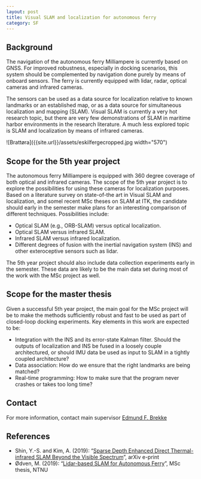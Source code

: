 ```yaml
---
layout: post
title: Visual SLAM and localization for autonomous ferry
category: SF
---
```

## Background
The navigation of the autonomous ferry Milliampere is currently based on GNSS. For improved robustness, especially in docking scenarios,
this system should be complemented by navigation done purely by means of onboard sensors. 
The ferry is currently equipped with lidar, radar, optical cameras and infrared cameras. 

The sensors can be used as a data source for localization relative to known landmarks or an established map, or as a data source for simultaneous localization and mapping (SLAM). 
Visual SLAM is currently a very hot research topic, but there are very few demonstrations of SLAM in maritime harbor environments in the research literature. 
A much less explored topic is SLAM and localization by means of infrared cameras. 

![Brattøra]({{site.url}}/assets/eskilfergecropped.jpg width="570")

## Scope for the 5th year project

The autonomous ferry Milliampere is equipped with 360 degree coverage of both optical and infrared cameras. The scope of the 5th year project is to explore the possibilities for using these cameras for localization purposes. Based on a literature survey on state-of-the art in Visual SLAM and localization, and somel recent MSc theses on SLAM at ITK, the candidate should early in the semester make plans for an interesting comparison of different techniques. Possibilities include:
- Optical SLAM (e.g., ORB-SLAM) versus optical localization. 
- Optical SLAM versus infrared SLAM. 
- Infrared SLAM versus infrared localization. 
- Different degrees of fusion with the inertial navigation system (INS) and other exteroceptive sensors such as lidar.

The 5th year project should also include data collection experiments early in the semester. These data are likely to be the main data set during most of the work with the MSc project as well. 

## Scope for the master thesis

Given a successful 5th year project, the main goal for the MSc project will be to make the methods sufficiently robust and fast to be used as part of closed-loop docking experiments. Key elements in this work are expected to be:
- Integration with the INS and its error-state Kalman filter. Should the outputs of localization and INS be fused in a loosely couple architectured, or should IMU data be used as input to SLAM in a tightly coupled architecture?
- Data association: How do we ensure that the right landmarks are being matched?
- Real-time programming: How to make sure that the program never crashes or takes too long time?

## Contact
For more information, contact main supervisor [Edmund F. Brekke](http://www.ntnu.no/ansatte/edmundfo)

## References

* Shin, Y.-S. and Kim, A. (2019): “[Sparse Depth Enhanced Direct Thermal-infrared SLAM Beyond the Visible Spectrum](https://arxiv.org/pdf/1902.10892.pdf)”, arXiv e-print
* Ødven, M. (2019): “[Lidar-based SLAM for Autonomous Ferry](http://folk.ntnu.no/edmundfo/msc2019-2020/MasterFinalReducedMarius.pdf)”, MSc thesis, NTNU